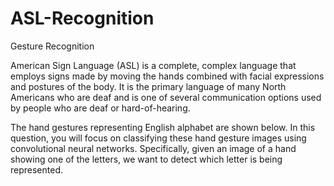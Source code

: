 # ASL-Recognition

Gesture Recognition

American Sign Language (ASL) is a complete, complex language that employs signs made by moving the hands combined with facial expressions and postures of the body. It is the primary language of many North Americans who are deaf and is one of several communication options used by people who are deaf or hard-of-hearing.

The hand gestures representing English alphabet are shown below. In this question, you will focus on classifying these hand gesture images using convolutional neural networks. Specifically, given an image of a hand showing one of the letters, we want to detect which letter is being represented.
